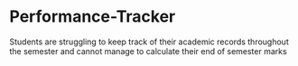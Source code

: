 # Performance-Tracker
Students are struggling to keep track of their academic records throughout the semester and cannot manage to calculate their end of semester marks
